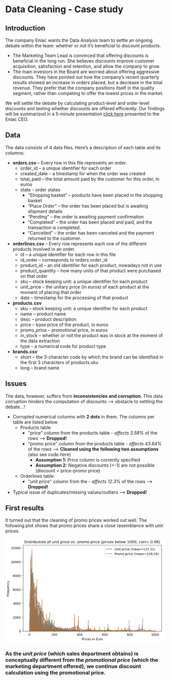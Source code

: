 # Data Cleaning - Case study
## Introduction
The company Eniac wants the Data Analysis team to settle an ongoing debate within the team: whether or not it’s beneficial to discount products.

- The Marketing Team Lead is convinced that offering discounts is beneficial in the long run. She believes discounts improve customer acquisition, satisfaction and retention, and allow the company to grow.
- The main investors in the Board are worried about offering aggressive discounts. They have pointed out how the company’s recent quarterly results showed an increase in orders placed, but a decrease in the total revenue. They prefer that the company positions itself in the quality segment, rather than competing to offer the lowest prices in the market.

We will settle the debate by calculating product-level and order-level discounts and testing whether discounts are offered efficiently. Our findings will be summarized in a 5-minute presentation [click here]([https://link-url-here.org](https://docs.google.com/presentation/d/1jNubrzZlCHuaJ7_pp88AUhXJDCow6Q3ySpCZ4KALq-c/edit#slide=id.gc6f980f91_0_10)) presented to the Eniac CEO.

## Data
The data consists of 4 data files. Here’s a description of each table and its columns:
- **orders.csv** – Every row in this file represents an order.
    - order_id – a unique identifier for each order
    - created_date – a timestamp for when the order was created
    - total_paid – the total amount paid by the customer for this order, in euros
    - state - order states
        - “Shopping basket” – products have been placed in the shopping basket
        - “Place Order” – the order has been placed but is awaiting shipment details
        - “Pending” – the order is awaiting payment confirmation
        - “Completed” – the order has been placed and paid, and the transaction is completed.
        - “Cancelled” – the order has been canceled and the payment returned to the customer.
- **orderlines.csv** – Every row represents each one of the different products involved in an order.
    - id – a unique identifier for each row in this file
    - id_order – corresponds to orders.order_id
    - product_id – an old identifier for each product, nowadays not in use
    - product_quantity – how many units of that product were purchased on that order
    - sku – stock keeping unit: a unique identifier for each product
    - unit_price – the unitary price (in euros) of each product at the moment of placing that order
    - date – timestamp for the processing of that product
- **products.csv**
    - sku – stock keeping unit: a unique identifier for each product
    - name – product name
    - desc – product description
    - price – base price of the product, in euros
    - promo_price – promotional price, in euros
    - in_stock – whether or not the product was in stock at the moment of the data extraction
    - type – a numerical code for product type
- **brands.csv**
    - short – the 3-character code by which the brand can be identified in the first 3 characters of products.sku
    - long – brand name

## Issues
The data, however, suffers from **inconsistencies and corruption**. This data corruption hinders the computation of discounts --> obstacle to settling the debate...! 
- Corrupted numerical columns with **2 dots** in them. The columns per table are listed below
    - Products table
        - "price" column from the products table - _affects 3.58%_ of the rows --> **Dropped!**
        - "promo price" column from the products table - _affects 43.64%_ of the rows --> **Cleaned using the following two assumptions** (also see code here)
            * **Assumption 1:** Price column is correctly specified
            * **Assumption 2:** Negative discounts (<-1) are not possible (discount = price-promo price)
    - Orderlines table
        - "unit price" column from the  - _affects 12.3%_ of the rows --> **Dropped!**
- Typical issue of duplicates/missing values/outliers --> **Dropped!**

## First results
It turned out that the cleaning of promo prices worked out well. The following plot shows that promo prices share a close resemblance with unit prices. 

![Image here](/assets/distribution_cleaned_promo_price.png)


### **As the *unit price* (which sales department obtains) is conceptually different from the *promotional price* (which the marketing department offered), we continue discount calculation using the promotional price.** 
